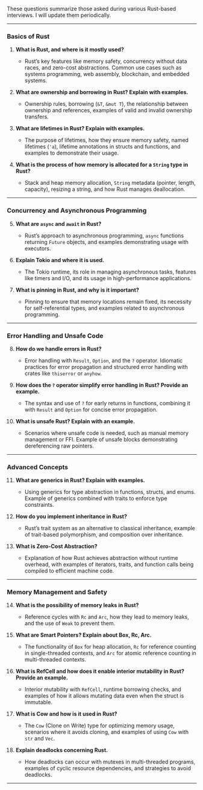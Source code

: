 These questions summarize those asked during various Rust-based interviews. I will update them periodically.

---

### **Basics of Rust**  

1. **What is Rust, and where is it mostly used?**  
   - Rust’s key features like memory safety, concurrency without data races, and zero-cost abstractions. Common use cases such as systems programming, web assembly, blockchain, and embedded systems.  

2. **What are ownership and borrowing in Rust? Explain with examples.**  
   - Ownership rules, borrowing (`&T`, `&mut T`), the relationship between ownership and references, examples of valid and invalid ownership transfers.  

3. **What are lifetimes in Rust? Explain with examples.**  
   - The purpose of lifetimes, how they ensure memory safety, named lifetimes (`'a`), lifetime annotations in structs and functions, and examples to demonstrate their usage.  

4. **What is the process of how memory is allocated for a `String` type in Rust?**  
   - Stack and heap memory allocation, `String` metadata (pointer, length, capacity), resizing a string, and how Rust manages deallocation.  

---

### **Concurrency and Asynchronous Programming**  

5. **What are `async` and `await` in Rust?**  
   - Rust’s approach to asynchronous programming, `async` functions returning `Future` objects, and examples demonstrating usage with executors.  

6. **Explain Tokio and where it is used.**  
   - The Tokio runtime, its role in managing asynchronous tasks, features like timers and I/O, and its usage in high-performance applications.  

7. **What is pinning in Rust, and why is it important?**  
   - Pinning to ensure that memory locations remain fixed, its necessity for self-referential types, and examples related to asynchronous programming.  

---

### **Error Handling and Unsafe Code**  

8. **How do we handle errors in Rust?**  
   - Error handling with `Result`, `Option`, and the `?` operator. Idiomatic practices for error propagation and structured error handling with crates like `thiserror` or `anyhow`.  

9. **How does the `?` operator simplify error handling in Rust? Provide an example.**  
   - The syntax and use of `?` for early returns in functions, combining it with `Result` and `Option` for concise error propagation.  

10. **What is unsafe Rust? Explain with an example.**  
    - Scenarios where unsafe code is needed, such as manual memory management or FFI. Example of unsafe blocks demonstrating dereferencing raw pointers.  

---

### **Advanced Concepts**  

11. **What are generics in Rust? Explain with examples.**  
    - Using generics for type abstraction in functions, structs, and enums. Example of generics combined with traits to enforce type constraints.  

12. **How do you implement inheritance in Rust?**  
    - Rust’s trait system as an alternative to classical inheritance, example of trait-based polymorphism, and composition over inheritance.  

13. **What is Zero-Cost Abstraction?**  
    - Explanation of how Rust achieves abstraction without runtime overhead, with examples of iterators, traits, and function calls being compiled to efficient machine code.  

---

### **Memory Management and Safety**  

14. **What is the possibility of memory leaks in Rust?**  
    - Reference cycles with `Rc` and `Arc`, how they lead to memory leaks, and the use of `Weak` to prevent them.  

15. **What are Smart Pointers? Explain about Box, Rc, Arc.**  
    - The functionality of `Box` for heap allocation, `Rc` for reference counting in single-threaded contexts, and `Arc` for atomic reference counting in multi-threaded contexts.  

16. **What is RefCell and how does it enable interior mutability in Rust? Provide an example.**  
    - Interior mutability with `RefCell`, runtime borrowing checks, and examples of how it allows mutating data even when the struct is immutable.  

17. **What is Cow and how is it used in Rust?**  
    - The `Cow` (Clone on Write) type for optimizing memory usage, scenarios where it avoids cloning, and examples of using `Cow` with `str` and `Vec`.  

18. **Explain deadlocks concerning Rust.**  
    - How deadlocks can occur with mutexes in multi-threaded programs, examples of cyclic resource dependencies, and strategies to avoid deadlocks.  
---